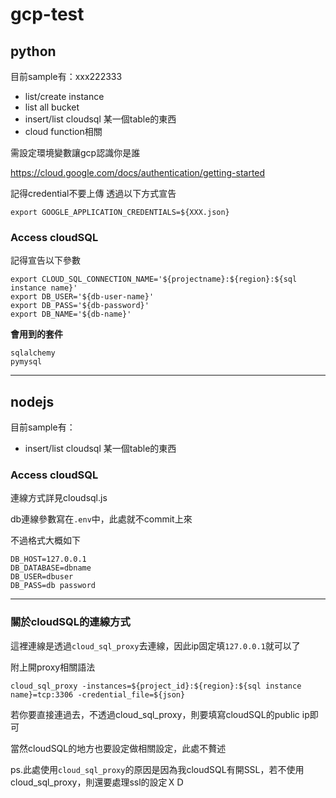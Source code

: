 # gcp-test

## python
目前sample有：xxx222333
- list/create instance
- list all bucket
- insert/list cloudsql 某一個table的東西
- cloud function相關

需設定環境變數讓gcp認識你是誰

https://cloud.google.com/docs/authentication/getting-started

記得credential不要上傳
透過以下方式宣告

```
export GOOGLE_APPLICATION_CREDENTIALS=${XXX.json}
```

### Access cloudSQL
記得宣告以下參數
```
export CLOUD_SQL_CONNECTION_NAME='${projectname}:${region}:${sql instance name}'
export DB_USER='${db-user-name}'
export DB_PASS='${db-password}'
export DB_NAME='${db-name}'
```

**會用到的套件**
```
sqlalchemy
pymysql
```
-------
## nodejs
目前sample有：
- insert/list cloudsql 某一個table的東西

### Access cloudSQL
連線方式詳見cloudsql.js

db連線參數寫在`.env`中，此處就不commit上來

不過格式大概如下

```
DB_HOST=127.0.0.1
DB_DATABASE=dbname
DB_USER=dbuser
DB_PASS=db password
```
-------
### 關於cloudSQL的連線方式
這裡連線是透過`cloud_sql_proxy`去連線，因此ip固定填`127.0.0.1`就可以了

附上開proxy相關語法

```
cloud_sql_proxy -instances=${project_id}:${region}:${sql instance name}=tcp:3306 -credential_file=${json}
```

若你要直接連過去，不透過cloud_sql_proxy，則要填寫cloudSQL的public ip即可

當然cloudSQL的地方也要設定做相關設定，此處不贅述

ps.此處使用`cloud_sql_proxy`的原因是因為我cloudSQL有開SSL，若不使用cloud_sql_proxy，則還要處理ssl的設定ＸＤ
